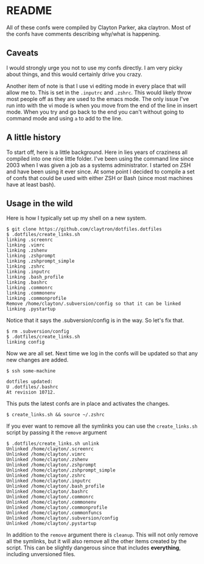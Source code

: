 README
======

All of these confs were compiled by Clayton Parker, aka claytron. Most
of the confs have comments describing why/what is happening.

Caveats
-------

I would strongly urge you not to use my confs directly.  I am very
picky about things, and this would certainly drive you crazy.

Another item of note is that I use vi editing mode in every place that
will allow me to.  This is set in the `.inputrc` and `.zshrc`.  This would
likely throw most people off as they are used to the emacs mode.  The
only issue I've run into with the vi mode is when you move from the end
of the line in insert mode.  When you try and go back to the end you can't
without going to command mode and using `a` to add to the line.

A little history
----------------

To start off, here is a little background.  Here in lies years of
craziness all compiled into one nice little folder.  I've been using
the command line since 2003 when I was given a job as a systems
administrator.  I started on ZSH and have been using it ever since.
At some point I decided to compile a set of confs that could be used with
either ZSH or Bash (since most machines have at least bash).

Usage in the wild
-----------------

Here is how I typically set up my shell on a new system.

    $ git clone https://github.com/claytron/dotfiles.dotfiles
    $ .dotfiles/create_links.sh
    linking .screenrc
    linking .vimrc
    linking .zshenv
    linking .zshprompt
    linking .zshprompt_simple
    linking .zshrc
    linking .inputrc
    linking .bash_profile
    linking .bashrc
    linking .commonrc
    linking .commonenv
    linking .commonprofile
    Remove /home/clayton/.subversion/config so that it can be linked
    linking .pystartup

Notice that it says the .subversion/config is in the way.  So let's fix that.

```
$ rm .subversion/config
$ .dotfiles/create_links.sh
linking config
```

Now we are all set.  Next time we log in the confs will be updated so that any
new changes are added.

```
$ ssh some-machine

dotfiles updated:
U .dotfiles/.bashrc
At revision 10712.
```

This puts the latest confs are in place and activates the changes.

```
$ create_links.sh && source ~/.zshrc
```

If you ever want to remove all the symlinks you can use the `create_links.sh`
script by passing it the `remove` argument

```
$ .dotfiles/create_links.sh unlink
Unlinked /home/clayton/.screenrc
Unlinked /home/clayton/.vimrc
Unlinked /home/clayton/.zshenv
Unlinked /home/clayton/.zshprompt
Unlinked /home/clayton/.zshprompt_simple
Unlinked /home/clayton/.zshrc
Unlinked /home/clayton/.inputrc
Unlinked /home/clayton/.bash_profile
Unlinked /home/clayton/.bashrc
Unlinked /home/clayton/.commonrc
Unlinked /home/clayton/.commonenv
Unlinked /home/clayton/.commonprofile
Unlinked /home/clayton/.commonfuncs
Unlinked /home/clayton/.subversion/config
Unlinked /home/clayton/.pystartup
```

In addition to the `remove` argument there is `cleanup`. This will not only remove all the symlinks, but it will also remove all the other items created by the script. This can be slightly dangerous since that includes **everything**, including unversioned files.
